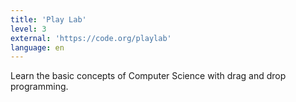 ```yaml
---
title: 'Play Lab'
level: 3
external: 'https://code.org/playlab'
language: en
---
```


Learn the basic concepts of Computer Science with drag 
and drop programming.
